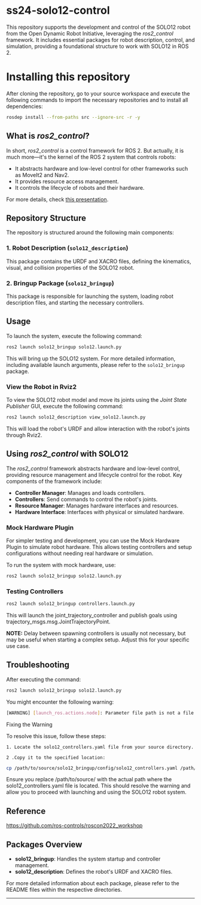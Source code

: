 
# ss24-solo12-control

This repository supports the development and control of the SOLO12 robot from the Open Dynamic Robot Initiative, leveraging the *ros2_control* framework. It includes essential packages for robot description, control, and simulation, providing a foundational structure to work with SOLO12 in ROS 2.


# Installing this repository

After cloning the repository, go to your source workspace and execute the following commands to import the necessary repositories and to install all dependencies:
```bash
rosdep install --from-paths src --ignore-src -r -y
```


## What is *ros2_control*?

In short, *ros2_control* is a control framework for ROS 2. But actually, it is much more—it's the kernel of the ROS 2 system that controls robots:

- It abstracts hardware and low-level control for other frameworks such as MoveIt2 and Nav2.
- It provides resource access management.
- It controls the lifecycle of robots and their hardware.

For more details, check [this presentation](https://control.ros.org/master/doc/resources/resources.html#ros-world-2021).

## Repository Structure

The repository is structured around the following main components:

### 1. Robot Description (`solo12_description`)
This package contains the URDF and XACRO files, defining the kinematics, visual, and collision properties of the SOLO12 robot.

### 2. Bringup Package (`solo12_bringup`)
This package is responsible for launching the system, loading robot description files, and starting the necessary controllers.

## Usage

To launch the system, execute the following command:

```bash
ros2 launch solo12_bringup solo12.launch.py
```

This will bring up the SOLO12 system. For more detailed information, including available launch arguments, please refer to the `solo12_bringup` package.

### View the Robot in Rviz2

To view the SOLO12 robot model and move its joints using the *Joint State Publisher* GUI, execute the following command:

```bash
ros2 launch solo12_description view_solo12.launch.py
```

This will load the robot's URDF and allow interaction with the robot's joints through Rviz2.


## Using *ros2_control* with SOLO12

The *ros2_control* framework abstracts hardware and low-level control, providing resource management and lifecycle control for the robot. Key components of the framework include:

- **Controller Manager**: Manages and loads controllers.
- **Controllers**: Send commands to control the robot's joints.
- **Resource Manager**: Manages hardware interfaces and resources.
- **Hardware Interface**: Interfaces with physical or simulated hardware.

### Mock Hardware Plugin

For simpler testing and development, you can use the Mock Hardware Plugin to simulate robot hardware. This allows testing controllers and setup configurations without needing real hardware or simulation.

To run the system with mock hardware, use:

```bash
ros2 launch solo12_bringup solo12.launch.py 
```

### Testing Controllers

```bash
ros2 launch solo12_bringup controllers.launch.py

```
This will launch the joint_trajectory_controller and publish goals using trajectory_msgs.msg.JointTrajectoryPoint.

**NOTE:** Delay between spawning controllers is usually not necessary, but may be useful when starting a complex setup. Adjust this for your specific use case.

## Troubleshooting

After executing the command:

```bash
ros2 launch solo12_bringup solo12.launch.py
```
You might encounter the following warning:

```bash
[WARNING] [launch_ros.actions.node]: Parameter file path is not a file: /path/to/source/install/solo12_bringup/share/solo12_bringup/config/solo12_controllers.yaml
```

Fixing the Warning

To resolve this issue, follow these steps:

    1. Locate the solo12_controllers.yaml file from your source directory.

    2 .Copy it to the specified location:

```bash
cp /path/to/source/solo12_bringup/config/solo12_controllers.yaml /path/to/source/install/solo12_bringup/share/solo12_bringup/config/
```
Ensure you replace /path/to/source/ with the actual path where the solo12_controllers.yaml file is located.
This should resolve the warning and allow you to proceed with launching and using the SOLO12 robot system.



## Reference 

https://github.com/ros-controls/roscon2022_workshop

## Packages Overview

- **solo12_bringup**: Handles the system startup and controller management.
- **solo12_description**: Defines the robot's URDF and XACRO files.

For more detailed information about each package, please refer to the README files within the respective directories.

---
